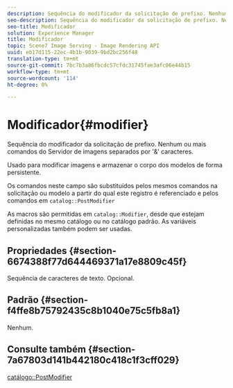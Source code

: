 ```yaml
---
description: Sequência do modificador da solicitação de prefixo. Nenhum ou mais comandos do Servidor de imagens separados por '&' caracteres.
seo-description: Sequência do modificador da solicitação de prefixo. Nenhum ou mais comandos do Servidor de imagens separados por '&' caracteres.
seo-title: Modificador
solution: Experience Manager
title: Modificador
topic: Scene7 Image Serving - Image Rendering API
uuid: eb17d115-22ec-4b1b-9039-9bd2bc256f48
translation-type: tm+mt
source-git-commit: 7bc7b3a86fbcdc57cfdc31745fae3afc06e44b15
workflow-type: tm+mt
source-wordcount: '114'
ht-degree: 0%

---
```



# Modificador{#modifier}

Sequência do modificador da solicitação de prefixo. Nenhum ou mais comandos do Servidor de imagens separados por &#39;&amp;&#39; caracteres.

Usado para modificar imagens e armazenar o corpo dos modelos de forma persistente.

Os comandos neste campo são substituídos pelos mesmos comandos na solicitação ou modelo a partir do qual este registro é referenciado e pelos comandos em `catalog::PostModifier`

As macros são permitidas em `catalog::Modifier`, desde que estejam definidas no mesmo catálogo ou no catálogo padrão. As variáveis personalizadas também podem ser usadas.

## Propriedades {#section-6674388f77d644469371a17e8809c45f}

Sequência de caracteres de texto. Opcional.

## Padrão {#section-f4ffe8b75792435c8b1040e75c5fb8a1}

Nenhum.

## Consulte também {#section-7a67803d141b442180c418c1f3cff029}

[catálogo::PostModifier](../../../../../../is-api/image-catalog/image-serving-api-ref/c-image-catalog-reference/c-image-svg-data-reference/c-image-data-reference/r-postmodifier-cat.md#reference-4bc3738a812b4e7c8a180e27bfbd770b)
